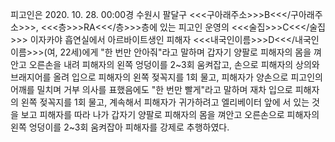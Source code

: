 피고인은 2020. 10. 28. 00:00경 수원시 팔달구 <<<구아래주소>>>B<<</구아래주소>>>, <<<층>>>RA<<</층>>>층에 있는 피고인 운영의 <<<술집>>>C<<</술집>>> 이자카야 흡연실에서 아르바이트생인 피해자 <<<내국인이름>>>D<<</내국인이름>>>(여, 22세)에게 "한 번만 안아줘"라고 말하며 갑자기 양팔로 피해자의 몸을 껴안고 오른손을 내려 피해자의 왼쪽 엉덩이를 2~3회 움켜잡고, 손으로 피해자의 상의와 브래지어를 올려 입으로 피해자의 왼쪽 젖꼭지를 1회 물고, 피해자가 양손으로 피고인의 어깨를 밀치며 거부 의사를 표했음에도 "한 번만 빨게"라고 말하며 재차 입으로 피해자의 왼쪽 젖꼭지를 1회 물고, 계속해서 피해자가 귀가하려고 엘리베이터 앞에 서 있는 것을 보고 피해자를 따라 나가 갑자기 양팔로 피해자의 몸을 껴안고 오른손으로 피해자의 왼쪽 엉덩이를 2~3회 움켜잡아 피해자를 강제로 추행하였다.